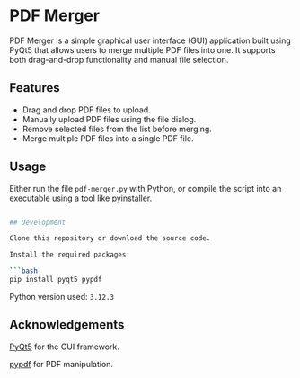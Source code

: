 # PDF Merger

PDF Merger is a simple graphical user interface (GUI) application built using PyQt5 that allows users to merge multiple PDF files into one. It supports both drag-and-drop functionality and manual file selection.

## Features

- Drag and drop PDF files to upload.
- Manually upload PDF files using the file dialog.
- Remove selected files from the list before merging.
- Merge multiple PDF files into a single PDF file.

## Usage

Either run the file `pdf-merger.py` with Python, or compile the script into an executable using a tool like [pyinstaller](https://pypi.org/project/pyinstaller/).

```bash

## Development

Clone this repository or download the source code.

Install the required packages:

```bash
pip install pyqt5 pypdf
```

Python version used: `3.12.3`

## Acknowledgements

[PyQt5](https://pypi.org/project/PyQt5/) for the GUI framework.

[pypdf](https://pypi.org/project/pypdf/) for PDF manipulation.

